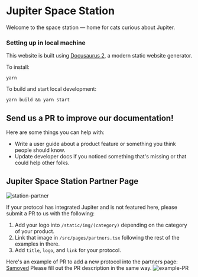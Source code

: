 # Jupiter Space Station

Welcome to the space station — home for cats curious about Jupiter.

### Setting up in local machine

This website is built using [Docusaurus 2](https://docusaurus.io/), a modern static website generator.

To install:
```
yarn
```

To build and start local development:
```
yarn build && yarn start
```

## Send us a PR to improve our documentation!

Here are some things you can help with:
- Write a user guide about a product feature or something you think people should know.
- Update developer docs if you noticed something that's missing or that could help other folks. 

## Jupiter Space Station Partner Page

![station-partner](/static/img/station-partner.jpg)

 If your protocol has integrated Jupiter and is not featured here, please submit a PR to us with the following:

1. Add your logo into `/static/img/(category)` depending on the category of your product.
2. Link that image in `/src/pages/partners.tsx` following the rest of the examples in there.
3. Add `title`, `logo`, and `link` for your protocol.

Here's an example of PR to add a new protocol into the partners page: [Samoyed](https://github.com/jup-ag/space-station/pull/98)
Please fill out the PR description in the same way.
![example-PR](/static/img/example1.jpg)
